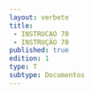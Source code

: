 ```yaml
---
layout: verbete
title:
 - INSTRUCAO 70
 - INSTRUÇÃO 70
published: true
edition: 1  
type: T
subtype: Documentos
---
```


